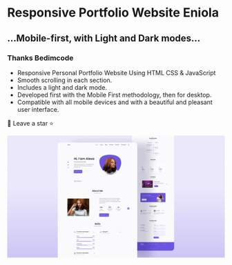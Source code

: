 # Responsive Portfolio Website Eniola
## ...Mobile-first, with Light and Dark modes...
### Thanks Bedimcode

- Responsive Personal Portfolio Website Using HTML CSS & JavaScript
- Smooth scrolling in each section.
- Includes a light and dark mode.
- Developed first with the Mobile First methodology, then for desktop.
- Compatible with all mobile devices and with a beautiful and pleasant user interface.

💙 Leave a star ⭐

![preview img](/preview.png)
